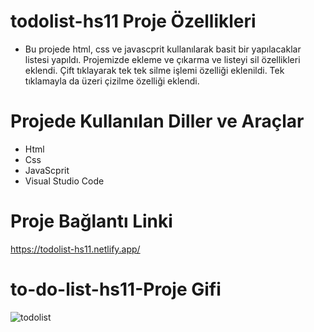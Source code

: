 # todolist-hs11 Proje Özellikleri
<ul>
  <li>Bu projede html, css ve javascprit kullanılarak basit bir yapılacaklar listesi yapıldı. Projemizde ekleme ve çıkarma ve listeyi sil özellikleri eklendi. Çift tıklayarak tek tek silme işlemi özelliği eklenildi. Tek tıklamayla da üzeri çizilme özelliği eklendi.</li>
</ul>

# Projede Kullanılan Diller ve Araçlar

<ul>
  <li>Html</li>
  <li>Css</li>
  <li>JavaScprit</li>
  <li>Visual Studio Code</li>
</ul>

# Proje Bağlantı Linki
https://todolist-hs11.netlify.app/

#   to-do-list-hs11-Proje Gifi
![todolist](https://github.com/user-attachments/assets/e8af1d2a-9907-42a1-a579-ae235e879a4d)

